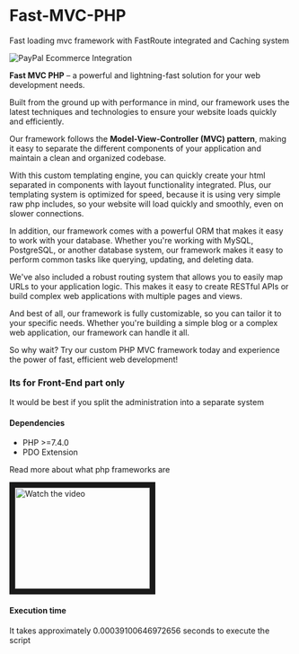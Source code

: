# Fast-MVC-PHP
Fast loading mvc framework with FastRoute integrated and Caching system

![PayPal Ecommerce Integration](https://raw.githubusercontent.com/kirilkirkov/Fast-MVC-PHP/main/public/images/fast-mvc-php.png "Paypal Integration")

**Fast MVC PHP** – a powerful and lightning-fast solution for your web development needs.

Built from the ground up with performance in mind, our framework uses the latest techniques and technologies to ensure your website loads quickly and efficiently.

Our framework follows the **Model-View-Controller (MVC) pattern**, making it easy to separate the different components of your application and maintain a clean and organized codebase.

With this custom templating engine, you can quickly create your html separated in components with layout functionality integrated. Plus, our templating system is optimized for speed, because it is using very simple raw php includes, so your website will load quickly and smoothly, even on slower connections.

In addition, our framework comes with a powerful ORM that makes it easy to work with your database. Whether you're working with MySQL, PostgreSQL, or another database system, our framework makes it easy to perform common tasks like querying, updating, and deleting data.

We've also included a robust routing system that allows you to easily map URLs to your application logic. This makes it easy to create RESTful APIs or build complex web applications with multiple pages and views.

And best of all, our framework is fully customizable, so you can tailor it to your specific needs. Whether you're building a simple blog or a complex web application, our framework can handle it all.

So why wait? Try our custom PHP MVC framework today and experience the power of fast, efficient web development!

### Its for Front-End part only
<p>It would be best if you split the administration into a separate system</p>

#### Dependencies
- PHP >=7.4.0
- PDO Extension

<p>Read more about what php frameworks are</p>
<a href="https://www.youtube.com/watch?v=EW5UmMeCqtU" target="_blank">
 <img src="https://img.youtube.com/vi/EW5UmMeCqtU/mqdefault.jpg" alt="Watch the video" width="240" height="180" border="10" />
</a>

#### Execution time
<p> It takes approximately 0.00039100646972656 seconds to execute the script </p>
